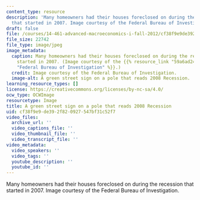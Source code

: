 ```yaml
---
content_type: resource
description: 'Many homeowners had their houses foreclosed on during the recession
  that started in 2007. Image courtesy of the Federal Bureau of Investigation. '
draft: false
file: /courses/14-461-advanced-macroeconomics-i-fall-2012/cf38f9e9de392f820927547bf31c52f7_14-461f12-th.jpg
file_size: 22742
file_type: image/jpeg
image_metadata:
  caption: Many homeowners had their houses foreclosed on during the recession that
    started in 2007. (Image courtesy of the {{% resource_link "59a6ad24-3007-4bd8-bf9f-0630109cc321"
    "Federal Bureau of Investigation" %}}.)
  credit: Image courtesy of the Federal Bureau of Investigation.
  image-alt: A green street sign on a pole that reads 2008 Recession.
learning_resource_types: []
license: https://creativecommons.org/licenses/by-nc-sa/4.0/
ocw_type: OCWImage
resourcetype: Image
title: A green street sign on a pole that reads 2008 Recession
uid: cf38f9e9-de39-2f82-0927-547bf31c52f7
video_files:
  archive_url: ''
  video_captions_file: ''
  video_thumbnail_file: ''
  video_transcript_file: ''
video_metadata:
  video_speakers: ''
  video_tags: ''
  youtube_description: ''
  youtube_id: ''
---
```

Many homeowners had their houses foreclosed on during the recession that started in 2007. Image courtesy of the Federal Bureau of Investigation.